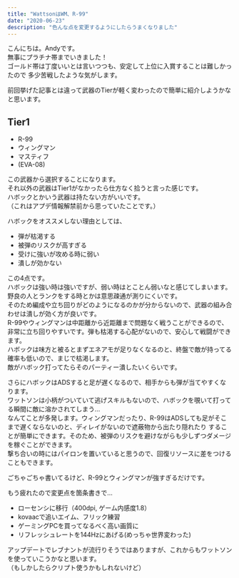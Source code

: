 ```yaml
---
title: "WattsonはWM、R-99"
date: "2020-06-23"
description: "色んな点を変更するようにしたらうまくなりました"
---
```


こんにちは。Andyです。  
無事にプラチナ帯までいきました！  
ゴールド帯は丁度いいとは言いつつも、安定して上位に入賞することは難しかったので
多少苦戦したような気がします。  

前回挙げた記事とは違って武器のTierが軽く変わったので簡単に紹介しようかなと思います。  

## Tier1
- R-99
- ウィングマン
- マスティフ
- (EVA-08)

この武器から選択することになります。  
それ以外の武器はTier1がなかったら仕方なく拾うと言った感じです。  
ハボックとかいう武器は持たない方がいいです。  
（これはアプデ情報解禁前から思っていたことです。）  

ハボックをオススメしない理由としては、
- 弾が枯渇する
- 被弾のリスクが高すぎる
- 受けに強いが攻める時に弱い
- 潰しが効かない

この4点です。  
ハボックは強い時は強いですが、弱い時はとことん弱いなと感じてしまいます。  
野良の人とランクをする時とかは意思疎通が測りにくいです。  
そのため編成や立ち回りがどのようになるのかが分からないので、武器の組み合わせは潰しが効く方が良いです。  
R-99やウィングマンは中距離から近距離まで問題なく戦うことができるので、
非常に立ち回りやすいです。弾も枯渇する心配がないので、安心して戦闘ができます。  
ハボックは味方と被るとまずエネアモが足りなくなるのと、終盤で敵が持ってる確率も低いので、まじで枯渇します。  
敵がハボック打ってたらそのパーティー潰したいくらいです。  

さらにハボックはADSすると足が遅くなるので、相手からも弾が当てやすくなります。  
ワットソンは小柄がついていて逃げスキルもないので、ハボックを覗いて打ってる瞬間に敵に溶かされてしまう…  
なんてことが多発します。ウィングマンだったり、R-99はADSしても足がそこまで遅くならないのと、ディレイがないので遮蔽物から出たり隠れたり
することが簡単にできます。そのため、被弾のリスクを避けながらも少しずつダメージを稼ぐことができます。  
撃ち合いの時にはパイロンを置いていると思うので、回復リソースに差をつけることもできます。  

ごちゃごちゃ書いてるけど、R-99とウィングマンが強すぎるだけです。  


もう疲れたので変更点を箇条書きで…
- ローセンシに移行（400dpi, ゲーム内感度1.8）
- kovaacで追いエイム、フリック練習
- ゲーミングPCを買ってなるべく高い画質に
- リフレッシュレートを144Hzにあげる(めっちゃ世界変わった)


アップデートでレブナントが流行りそうではありますが、これからもワットソンを使っていこうかなと思います。  
（もしかしたらクリプト使うかもしれないけど）
